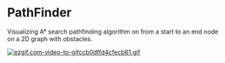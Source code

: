 # PathFinder

Visualizing A* search pathfinding algorithm on from a start to an end node on a 2D graph with obstacles.

<a href="https://gifyu.com/image/cYwK"><img src="https://s7.gifyu.com/images/ezgif.com-video-to-gifccb0dffd4cfecb61.gif" alt="ezgif.com-video-to-gifccb0dffd4cfecb61.gif" border="0"></a>
